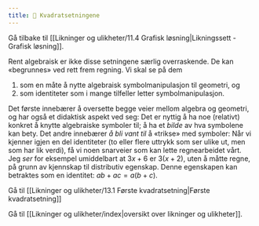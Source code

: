 ```yaml
---
title: 📄 Kvadratsetningene
---
```

Gå tilbake til [[Likninger og ulikheter/11.4 Grafisk løsning|Likningssett - Grafisk løsning]].

Rent algebraisk er ikke disse setningene særlig overraskende. De kan «begrunnes» ved rett frem regning. Vi skal se på dem 

1. som en måte å  nytte algebraisk symbolmanipulasjon til geometri, og 
2. som identiteter som i mange tilfeller letter symbolmanipulasjon. 

Det første innebærer å oversette begge veier mellom algebra og geometri, og har også et didaktisk aspekt ved seg: Det er nyttig å ha noe (relativt) konkret å knytte algebraiske symboler til; å ha et *bilde* av hva symbolene kan bety. Det andre innebærer *å bli vant til* å «trikse» med symboler: Når vi kjenner igjen en del identiteter (to eller flere uttrykk som ser ulike ut, men som har lik verdi), få vi noen snarveier som kan lette regnearbeidet vårt. Jeg *ser* for eksempel umiddelbart at $3x + 6$ er $3(x + 2)$, uten å måtte regne, på grunn av kjennskap til distributiv egenskap. Denne egenskapen kan betraktes som en identitet: $ab + ac = a(b + c)$.


Gå til [[Likninger og ulikheter/13.1 Første kvadratsetning|Første kvadratsetning]]

Gå til [[Likninger og ulikheter/index|oversikt over likninger og ulikheter]].